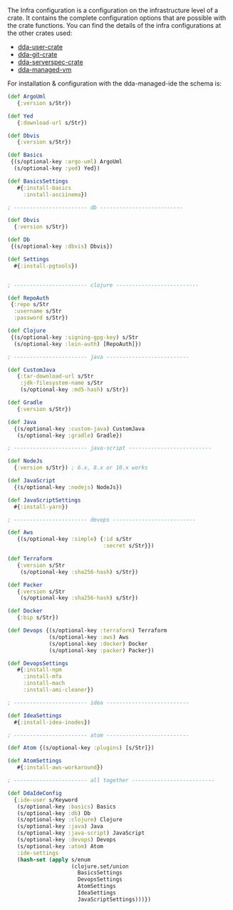 The Infra configuration is a configuration on the infrastructure level of a crate. It contains the complete configuration options that are possible with the crate functions. You can find the details of the infra configurations at the other crates used:
* [dda-user-crate](https://github.com/DomainDrivenArchitecture/dda-user-crate)
* [dda-git-crate](https://github.com/DomainDrivenArchitecture/dda-git-crate)
* [dda-serverspec-crate](https://github.com/DomainDrivenArchitecture/dda-serverspec-crate)
* [dda-managed-vm](https://github.com/DomainDrivenArchitecture/dda-managed-vm)

For installation & configuration with the dda-managed-ide the schema is:
```clojure
(def ArgoUml
   {:version s/Str})

(def Yed
   {:download-url s/Str})

(def Dbvis
   {:version s/Str})

(def Basics
 {(s/optional-key :argo-uml) ArgoUml
  (s/optional-key :yed) Yed})

(def BasicsSettings
   #{:install-basics
     :install-asciinema})

; ----------------------- db --------------------------

(def Dbvis
  {:version s/Str})

(def Db
 {(s/optional-key :dbvis) Dbvis})

(def Settings
  #{:install-pgtools})


; ----------------------- clojure --------------------------

(def RepoAuth
 {:repo s/Str
  :username s/Str
  :password s/Str})

(def Clojure
 {(s/optional-key :signing-gpg-key) s/Str
  (s/optional-key :lein-auth) [RepoAuth]})

; ----------------------- java --------------------------

(def CustomJava
   {:tar-download-url s/Str
    :jdk-filesystem-name s/Str
    (s/optional-key :md5-hash) s/Str})

(def Gradle
   {:version s/Str})

(def Java
  {(s/optional-key :custom-java) CustomJava
   (s/optional-key :gradle) Gradle})

; ----------------------- java-script --------------------------

(def NodeJs
  {:version s/Str}) ; 6.x, 8.x or 10.x works

(def JavaScript
  {(s/optional-key :nodejs) NodeJs})

(def JavaScriptSettings
  #{:install-yarn})

; ----------------------- devops --------------------------

(def Aws
   {(s/optional-key :simple) {:id s/Str
                              :secret s/Str}})

(def Terraform
   {:version s/Str
    (s/optional-key :sha256-hash) s/Str})

(def Packer
   {:version s/Str
    (s/optional-key :sha256-hash) s/Str})

(def Docker
   {:bip s/Str})

(def Devops {(s/optional-key :terraform) Terraform
             (s/optional-key :aws) Aws
             (s/optional-key :docker) Docker
             (s/optional-key :packer) Packer})

(def DevopsSettings
   #{:install-npm
     :install-mfa
     :install-mach
     :install-ami-cleaner})

; ----------------------- idea --------------------------

(def IdeaSettings
  #{:install-idea-inodes})

; ----------------------- atom --------------------------

(def Atom {(s/optional-key :plugins) [s/Str]})

(def AtomSettings
   #{:install-aws-workaround})

; ----------------------- all together --------------------------

(def DdaIdeConfig
  {:ide-user s/Keyword
   (s/optional-key :basics) Basics
   (s/optional-key :db) Db
   (s/optional-key :clojure) Clojure
   (s/optional-key :java) Java
   (s/optional-key :java-script) JavaScript
   (s/optional-key :devops) Devops
   (s/optional-key :atom) Atom
   :ide-settings
   (hash-set (apply s/enum
                    (clojure.set/union
                      BasicsSettings
                      DevopsSettings
                      AtomSettings
                      IdeaSettings
                      JavaScriptSettings)))})
```
